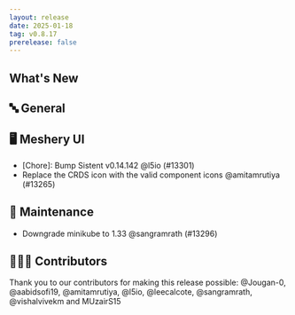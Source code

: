 ```yaml
---
layout: release
date: 2025-01-18
tag: v0.8.17
prerelease: false
---
```


## What's New
## 🔤 General
## 🖥 Meshery UI

- \[Chore\]: Bump Sistent v0.14.142 @l5io (#13301)
- Replace the CRDS icon with the valid component icons @amitamrutiya (#13265)

## 🧰 Maintenance

- Downgrade minikube to 1.33 @sangramrath (#13296)

## 👨🏽‍💻 Contributors

Thank you to our contributors for making this release possible:
@Jougan-0, @aabidsofi19, @amitamrutiya, @l5io, @leecalcote, @sangramrath, @vishalvivekm and MUzairS15

